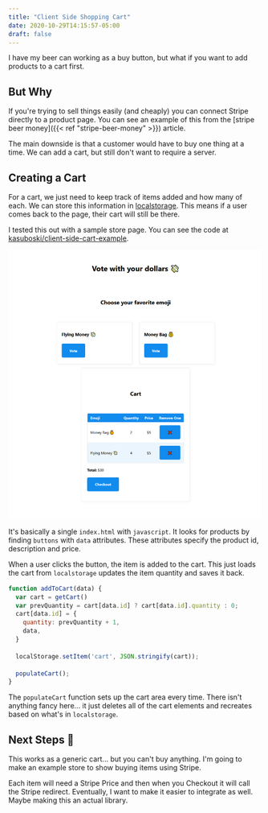 ```yaml
---
title: "Client Side Shopping Cart"
date: 2020-10-29T14:15:57-05:00
draft: false
---
```


I have my beer can working as a buy button, but what if you want to add products to a cart first.

<!--more-->

## But Why
If you're trying to sell things easily (and cheaply) you can connect Stripe directly to a product page. You can see an example of this from the [stripe beer money]({{< ref "stripe-beer-money" >}}) article.

The main downside is that a customer would have to buy one thing at a time. We can add a cart, but still don't want to require a server.

## Creating a Cart
For a cart, we just need to keep track of items added and how many of each. We can store this information in [localstorage](https://developer.mozilla.org/en-US/docs/Web/API/Window/localStorage). This means if a user comes back to the page, their cart will still be there.

I tested this out with a sample store page. You can see the code at [kasuboski/client-side-cart-example](https://github.com/kasuboski/client-side-cart-example).

[![example store](example-store.png)](example-store.png)

It's basically a single `index.html` with `javascript`. It looks for products by finding `buttons` with `data` attributes. These attributes specify the product id, description and price.

When a user clicks the button, the item is added to the cart. This just loads the cart from `localstorage` updates the item quantity and saves it back.

```js
function addToCart(data) {
  var cart = getCart()
  var prevQuantity = cart[data.id] ? cart[data.id].quantity : 0;
  cart[data.id] = {
    quantity: prevQuantity + 1,
    data,
  }

  localStorage.setItem('cart', JSON.stringify(cart));
  
  populateCart();
}
```

The `populateCart` function sets up the cart area every time. There isn't anything fancy here... it just deletes all of the cart elements and recreates based on what's in `localstorage`.

## Next Steps 🦶
This works as a generic cart... but you can't buy anything. I'm going to make an example store to show buying items using Stripe.

Each item will need a Stripe Price and then when you Checkout it will call the Stripe redirect. Eventually, I want to make it easier to integrate as well. Maybe making this an actual library.